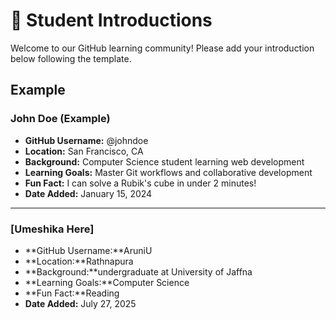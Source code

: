 # 👋 Student Introductions

Welcome to our GitHub learning community! Please add your introduction below following the template.

## Example

### John Doe (Example)
- **GitHub Username:** @johndoe
- **Location:** San Francisco, CA
- **Background:** Computer Science student learning web development
- **Learning Goals:** Master Git workflows and collaborative development
- **Fun Fact:** I can solve a Rubik's cube in under 2 minutes!
- **Date Added:** January 15, 2024

---

<!-- Add your introduction below this line -->

### [Umeshika Here]
- **GitHub Username:**AruniU
- **Location:**Rathnapura
- **Background:**undergraduate at University of Jaffna
- **Learning Goals:**Computer Science
- **Fun Fact:**Reading
- **Date Added:** July 27, 2025


